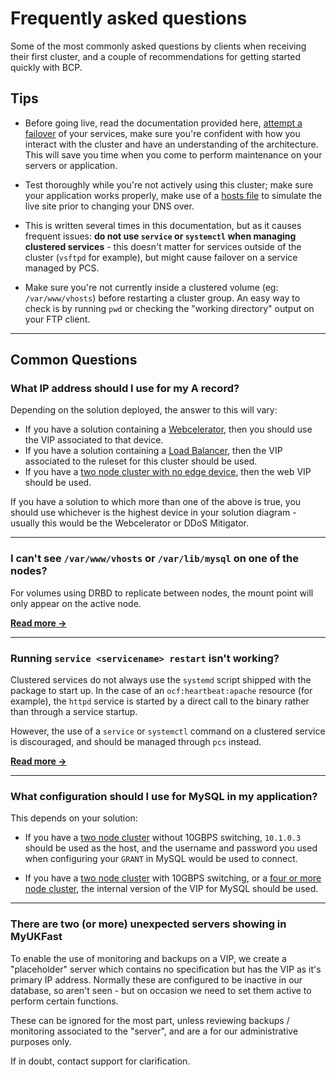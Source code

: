 # Frequently asked questions

Some of the most commonly asked questions by clients when receiving their first cluster, and a couple of recommendations for getting started quickly with BCP.

## Tips

- Before going live, read the documentation provided here, [attempt a failover](management.html) of your services, make sure you're confident with how you interact with the cluster and have an understanding of the architecture. This will save you time when you come to perform maintenance on your servers or application.

- Test thoroughly while you're not actively using this cluster; make sure your application works properly, make use of a [hosts file](/operatingsystems/windows/commonissues/testingwebsites.html) to simulate the live site prior to changing your DNS over.

- This is written several times in this documentation, but as it causes frequent issues: **do not use `service` or `systemctl` when managing clustered services** - this doesn't matter for services outside of the cluster (`vsftpd` for example), but might cause failover on a service managed by PCS.

- Make sure you're not currently inside a clustered volume (eg: `/var/www/vhosts`) before restarting a cluster group. An easy way to check is by running `pwd` or checking the "working directory" output on your FTP client.

***

## Common Questions

### What IP address should I use for my A record?

Depending on the solution deployed, the answer to this will vary:

- If you have a solution containing a [Webcelerator](/webcel/), then you should use the VIP associated to that device.
- If you have a solution containing a [Load Balancer](/network/loadbalancing), then the VIP associated to the ruleset for this cluster should be used.
- If you have a [two node cluster with no edge device](generalinformation.html#two-node-active-passive-clusters), then the web VIP should be used.

If you have a solution to which more than one of the above is true, you should use whichever is the highest device in your solution diagram - usually this would be the Webcelerator or DDoS Mitigator.

***

### I can't see `/var/www/vhosts` or `/var/lib/mysql` on one of the nodes?

For volumes using DRBD to replicate between nodes, the mount point will only appear on the active node.

**[Read more →](drbd.html)**

***

### Running `service <servicename> restart` isn't working?

Clustered services do not always use the `systemd` script shipped with the package to start up. In the case of an `ocf:heartbeat:apache` resource (for example), the `httpd` service is started by a direct call to the binary rather than through a service startup.

However, the use of a `service` or `systemctl` command on a clustered service is discouraged, and should be managed through `pcs` instead.

**[Read more →](management.html)**

***

### What configuration should I use for MySQL in my application?

This depends on your solution:

- If you have a [two node cluster](generalinformation.html#two-node-active-passive-clusters) without 10GBPS switching, `10.1.0.3` should be used as the host, and the username and password you used when configuring your `GRANT` in MySQL would be used to connect.

- If you have a [two node cluster](generalinformation.html#two-node-active-passive-clusters) with 10GBPS switching, or a [four or more node cluster](generalinformation.html#four-node-active-active-clusters), the internal version of the VIP for MySQL should be used.

***

### There are two (or more) unexpected servers showing in MyUKFast

To enable the use of monitoring and backups on a VIP, we create a "placeholder" server which contains no specification but has the VIP as it's primary IP address. Normally these are configured to be inactive in our database, so aren't seen - but on occasion we need to set them active to perform certain functions.

These can be ignored for the most part, unless reviewing backups / monitoring associated to the "server", and are a for our administrative purposes only.

If in doubt, contact support for clarification.
